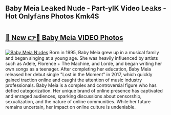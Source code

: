 ## Baby Meia Le𝚊ked N𝚞de - Part-yIK Video Le𝚊ks - Hot Onlyf𝚊ns Photos Kmk4S

# <h2><a href="http://ac20814.deff.icu/?id=Baby+Meia">🔗 New 👉🔴 Baby Meia VIDEO Photos</a></h2>

[![Baby Meia N𝚞des](https://i.imgur.com/rIISA9y.gif)](http://ac20814.deff.icu/?id=Baby+Meia)
Born in 1995, Baby Meia grew up in a musical family and began singing at a young age. She was heavily influenced by artists such as Adele, Florence + The Machine, and Lorde, and began writing her own songs as a teenager. After completing her education, Baby Meia released her debut single "Lost in the Moment" in 2017, which quickly gained traction online and caught the attention of music industry professionals. Baby Meia is a complex and controversial figure who has defied categorization. Her unique brand of online presence has captivated and enraged audiences, sparking discussions about censorship, sexualization, and the nature of online communities. While her future remains uncertain, her impact on online culture is undeniable.
